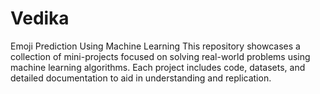 # Vedika
Emoji Prediction Using Machine Learning
This repository showcases a collection of mini-projects focused on solving real-world problems using machine learning algorithms. Each project includes code, datasets, and detailed documentation to aid in understanding and replication.
